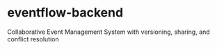 # eventflow-backend
Collaborative Event Management System with versioning, sharing, and conflict resolution
